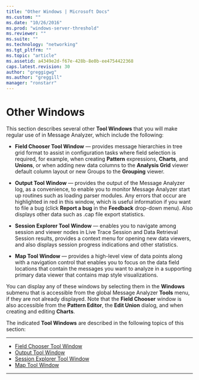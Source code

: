 ```yaml
---
title: "Other Windows | Microsoft Docs"
ms.custom: ""
ms.date: "10/26/2016"
ms.prod: "windows-server-threshold"
ms.reviewer: ""
ms.suite: ""
ms.technology: "networking"
ms.tgt_pltfrm: ""
ms.topic: "article"
ms.assetid: a4349e2d-f67e-428b-8e0b-ee4754422368
caps.latest.revision: 30
author: "greggigwg"
ms.author: "greggill"
manager: "ronstarr"
---
```


# Other Windows

This section describes several other **Tool Windows** that you will make regular use of in Message Analyzer, which include the following:  
  
-   **Field Chooser Tool Window** — provides message hierarchies in tree grid format to assist in configuration tasks where field selection is required, for example, when creating **Pattern** expressions, **Charts**, and **Unions**, or when adding new data columns to the **Analysis Grid** viewer default column layout or new Groups to the **Grouping** viewer.  
  
-   **Output Tool Window** — provides the output of the Message Analyzer log, as a convenience, to enable you to monitor Message Analyzer start up routines such as loading parser modules. Any errors that occur are highlighted in red in this window, which is useful information if you want to file a bug (click **Report a bug** in the **Feedback** drop-down menu). Also displays other data such as .cap file export statistics.  
  
-   **Session Explorer Tool Window** — enables you to navigate among session and viewer nodes in Live Trace Session and Data Retrieval Session results, provides a context menu for opening new data viewers, and also displays session progress indications and other statistics.  
  
-   **Map Tool Window** — provides a high-level view of data points along with a navigation control that enables you to focus on the data field locations that contain the messages you want to analyze in a supporting primary data viewer that contains map style visualizations.  
  
 You can display any of these windows by selecting them in the **Windows** submenu that is accessible from the global Message Analyzer **Tools** menu, if they are not already displayed. Note that the **Field Chooser** window is also accessible from the **Pattern Editor**, the **Edit Union** dialog, and when creating and editing **Charts**.  
  
 The indicated **Tool Windows** are described in the following topics of this section:  
  
---  
  
- [Field Chooser Tool Window](field-chooser-tool-window.md)   
- [Output Tool Window](output-tool-window.md)   
- [Session Explorer Tool Window](session-explorer-tool-window.md)   
- [Map Tool Window](map-tool-window.md)   

---